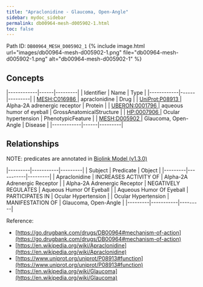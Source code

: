```yaml
---
title: "Apraclonidine - Glaucoma, Open-Angle"
sidebar: mydoc_sidebar
permalink: db00964-mesh-d005902-1.html
toc: false 
---
```



Path ID: `DB00964_MESH_D005902_1`
{% include image.html url="images/db00964-mesh-d005902-1.png" file="db00964-mesh-d005902-1.png" alt="db00964-mesh-d005902-1" %}

## Concepts

|------------|------|---------|
| Identifier | Name | Type    |
|------------|------|---------|
| <a href="https://identifiers.org/MESH:C016986">MESH:C016986 </a> | apraclonidine | Drug |
| <a href="https://identifiers.org/UniProt:P08913">UniProt:P08913 </a> | Alpha-2A adrenergic receptor | Protein |
| <a href="https://identifiers.org/UBERON:0001796">UBERON:0001796 </a> | aqueous humor of eyeball | GrossAnatomicalStructure |
| <a href="https://identifiers.org/HP:0007906">HP:0007906 </a> | Ocular hypertension | PhenotypicFeature |
| <a href="https://identifiers.org/MESH:D005902">MESH:D005902 </a> | Glaucoma, Open-Angle | Disease |
|------------|------|---------|

## Relationships


NOTE: predicates are annotated in <a href="https://github.com/biolink/biolink-model/releases/tag/v1.3.0">Biolink Model (v1.3.0)</a>

|---------|-----------|---------|
| Subject | Predicate | Object  |
|---------|-----------|---------|
| Apraclonidine | INCREASES ACTIVITY OF | Alpha-2A Adrenergic Receptor |
| Alpha-2A Adrenergic Receptor | NEGATIVELY REGULATES | Aqueous Humor Of Eyeball |
| Aqueous Humor Of Eyeball | PARTICIPATES IN | Ocular Hypertension |
| Ocular Hypertension | MANIFESTATION OF | Glaucoma, Open-Angle |
|---------|-----------|---------|

Reference: 
  - [https://go.drugbank.com/drugs/DB00964#mechanism-of-action](https://go.drugbank.com/drugs/DB00964#mechanism-of-action)
  - [https://en.wikipedia.org/wiki/Apraclonidine](https://en.wikipedia.org/wiki/Apraclonidine)
  - [https://www.uniprot.org/uniprot/P08913#function](https://www.uniprot.org/uniprot/P08913#function)
  - [https://en.wikipedia.org/wiki/Glaucoma](https://en.wikipedia.org/wiki/Glaucoma)
